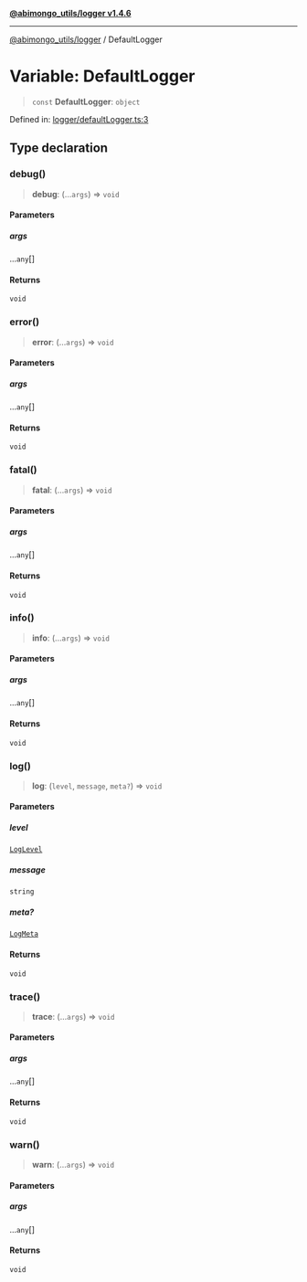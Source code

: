 [**@abimongo_utils/logger v1.4.6**](../README.md)

***

[@abimongo_utils/logger](../README.md) / DefaultLogger

# Variable: DefaultLogger

> `const` **DefaultLogger**: `object`

Defined in: [logger/defaultLogger.ts:3](https://github.com/NodEm9/abimongo_utils/blob/44bde4aba239181e6f4030255b47a0bd30e0063b/logger/src/logger/defaultLogger.ts#L3)

## Type declaration

### debug()

> **debug**: (...`args`) => `void`

#### Parameters

##### args

...`any`[]

#### Returns

`void`

### error()

> **error**: (...`args`) => `void`

#### Parameters

##### args

...`any`[]

#### Returns

`void`

### fatal()

> **fatal**: (...`args`) => `void`

#### Parameters

##### args

...`any`[]

#### Returns

`void`

### info()

> **info**: (...`args`) => `void`

#### Parameters

##### args

...`any`[]

#### Returns

`void`

### log()

> **log**: (`level`, `message`, `meta?`) => `void`

#### Parameters

##### level

[`LogLevel`](../type-aliases/LogLevel.md)

##### message

`string`

##### meta?

[`LogMeta`](../interfaces/LogMeta.md)

#### Returns

`void`

### trace()

> **trace**: (...`args`) => `void`

#### Parameters

##### args

...`any`[]

#### Returns

`void`

### warn()

> **warn**: (...`args`) => `void`

#### Parameters

##### args

...`any`[]

#### Returns

`void`
